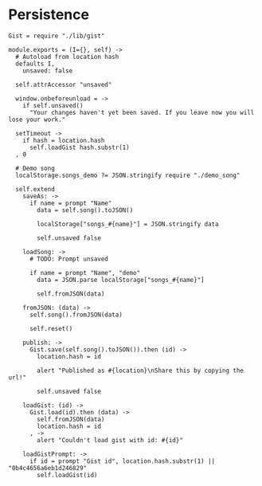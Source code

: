 Persistence
===========

    Gist = require "./lib/gist"

    module.exports = (I={}, self) ->
      # Autoload from location hash
      defaults I,
        unsaved: false

      self.attrAccessor "unsaved"

      window.onbeforeunload = ->
        if self.unsaved()
          "Your changes haven't yet been saved. If you leave now you will lose your work."

      setTimeout ->
        if hash = location.hash
          self.loadGist hash.substr(1)
      , 0

      # Demo song
      localStorage.songs_demo ?= JSON.stringify require "./demo_song"

      self.extend
        saveAs: ->
          if name = prompt "Name"
            data = self.song().toJSON()

            localStorage["songs_#{name}"] = JSON.stringify data

            self.unsaved false

        loadSong: ->
          # TODO: Prompt unsaved

          if name = prompt "Name", "demo"
            data = JSON.parse localStorage["songs_#{name}"]

            self.fromJSON(data)

        fromJSON: (data) ->
          self.song().fromJSON(data)

          self.reset()

        publish: ->
          Gist.save(self.song().toJSON()).then (id) ->
            location.hash = id

            alert "Published as #{location}\nShare this by copying the url!"

            self.unsaved false

        loadGist: (id) ->
          Gist.load(id).then (data) ->
            self.fromJSON(data)
            location.hash = id
          , ->
            alert "Couldn't load gist with id: #{id}"

        loadGistPrompt: ->
          if id = prompt "Gist id", location.hash.substr(1) || "0b4c4656a6eb1d246829"
            self.loadGist(id)

